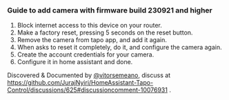### Guide to add camera with firmware build 230921 and higher

1. Block internet access to this device on your router.
2. Make a factory reset, pressing 5 seconds on the reset button.
3. Remove the camera from tapo app, and add it again.
4. When asks to reset it completely, do it, and configure the camera again.
5. Create the account credentials for your camera.
6. Configure it in home assistant and done.

Discovered & Documented by [@vitorsemeano](https://github.com/vitorsemeano), discuss at https://github.com/JurajNyiri/HomeAssistant-Tapo-Control/discussions/625#discussioncomment-10076931 .
